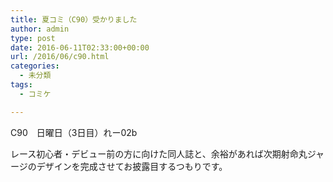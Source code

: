 ```yaml
---
title: 夏コミ（C90）受かりました
author: admin
type: post
date: 2016-06-11T02:33:00+00:00
url: /2016/06/c90.html
categories:
  - 未分類
tags:
  - コミケ

---
```

<div class="separator" style="clear: both; text-align: center;">

</div>

C90　日曜日（3日目）れー02b

レース初心者・デビュー前の方に向けた同人誌と、余裕があれば次期射命丸ジャージのデザインを完成させてお披露目するつもりです。

